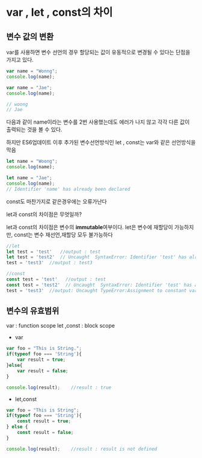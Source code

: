 # var , let , const의 차이


## 변수 값의 변환

var를 사용하면 변수 선언의 경우 할당되는 값이 유동적으로 변경될 수 있다는 단점을 가지고 있다.


```js
var name = "Wonng";
console.log(name);

var name = "Jae";
console.log(name);

// woong
// Jae
```

다음과 같이 name이라는 변수를 2번 사용했는데도 에러가 나지 않고 각각 다른 값이
출력되는 것을 볼 수 있다.

하지만 ES6업데이트 이후 추가된 변수선언방식인 let , const는 var와 같은 선언방식을 막음

```js
let name = "Woong";
console.log(name);

let name = "Jae";
console.log(name);
// Identifier 'name' has already been declared
```
const도 마찬가지로 같은경우에는 오류가난다

let과 const의 차이점은 무엇일까?

let과 const의 차이점은 변수의 **immutable**여부이다.
let은 변수에 재할당이 가능하지만, const는 변수 재선언,재할당 모두 불가능하다

```js
//let
let test = 'test'   //output : test
let test = 'test2'  // Uncaught  SyntaxError: Identifier 'test' has already been declared
test = 'test3'  //output : test3
```


```js
//const
const test = 'test'   //output : test
const test = 'test2'  // Uncaught  SyntaxError: Identifier 'test' has already been declared
test = 'test3'  //output: Uncaught TypeError:Assignment to constant variable.
```

## 변수의 유효범위

var : function scope
let ,const : block scope


+ var 
```js
var foo = "This is String.";
if(typeof foo === 'String'){
    var result = true;
}else{
    var result = false;
}

console.log(result);    //result : true
```

+ let,const

```js
var foo = "This is String";
if(typeof foo === 'String'){
    const result = true;
} else {
    const result = false;
}

console.log(result);    //result : result is not defined

```